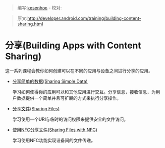 > 编写:[kesenhoo](https://github.com/kesenhoo) - 校对:

> 原文:<http://developer.android.com/training/building-content-sharing.html>

# 分享(Building Apps with Content Sharing)

这一系列课程会教你如何创建可以在不同的应用与设备之间进行分享的应用。

* [分享简单的数据(Sharing Simple Data)](sharing/index.html)

  学习如何使得你的应用可以和其他应用进行交互。分享信息，接收信息，为用户数据提供一个简单并且可扩展的方式来执行分享操作。


* [分享文件(Sharing Files)](secure-file-sharing/index.html)

  学习使用一个URI与临时的访问权限来提供安全的文件访问。


* [使用NFC分享文件(Sharing Files with NFC)](beam-files/index.html)

  学习使用NFC功能实现设备间的文件传递。
